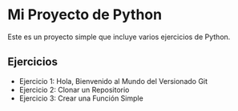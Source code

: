 # Mi Proyecto de Python
Este es un proyecto simple que incluye varios ejercicios de Python.
## Ejercicios
- Ejercicio 1: Hola, Bienvenido al Mundo del Versionado Git
- Ejercicio 2: Clonar un Repositorio
- Ejercicio 3: Crear una Función Simple
